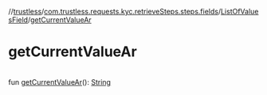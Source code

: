//[trustless](../../../index.md)/[com.trustless.requests.kyc.retrieveSteps.steps.fields](../index.md)/[ListOfValuesField](index.md)/[getCurrentValueAr](get-current-value-ar.md)

# getCurrentValueAr

\
fun [getCurrentValueAr](get-current-value-ar.md)(): [String](https://kotlinlang.org/api/latest/jvm/stdlib/kotlin/-string/index.html)
